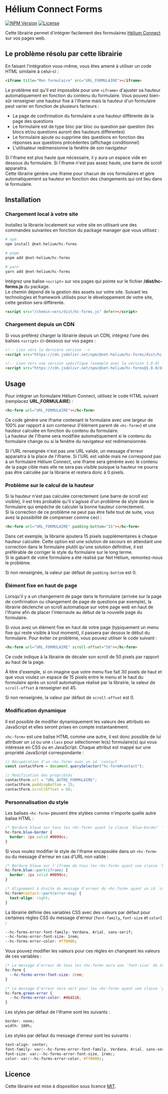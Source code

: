 # Hélium Connect Forms

[![NPM Version](https://img.shields.io/npm/v/%40net-helium%2Fhc-forms)](https://www.npmjs.com/package/@net-helium/hc-forms)
[![License](https://img.shields.io/badge/license-MIT-blue.svg)](https://github.com/NetHelium/js-libs/blob/main/LICENSE)

Cette librairie permet d'intégrer facilement des formulaires [Hélium Connect](https://helium-connect.fr) sur vos pages web.

## Le problème résolu par cette librairie

En faisant l'intégration vous-même, vous êtes amené à utiliser un code HTML similaire à celui-ci :

```html
<iframe title="Mon formulaire" src="URL_FORMULAIRE"></iframe>
```

Le problème est qu'il est impossible pour une `<iframe>` d'ajuster sa hauteur automatiquement en fonction du contenu du formulaire.
Vous pouvez bien-sûr renseigner une hauteur fixe à l'iframe mais la hauteur d'un formulaire peut varier en fonction de plusieurs facteurs :

- La page de confirmation du formulaire a une hauteur différente de la page des questions
- Le formulaire est de type bloc par bloc ou question par question (les blocs et/ou questions auront des hauteurs différentes)
- Le formulaire ajoute ou supprime des questions en fonction des réponses aux questions précédentes (affichage conditionnel)
- L'utilisateur redimensionne la fenêtre de son navigateur

Si l'iframe est plus haute que nécessaire, il y aura un espace vide en dessous du formulaire. Si l'iframe n'est pas assez haute, une barre de scroll apparaitra.\
Cette librairie génère une iframe pour chacun de vos formulaires et gère automatiquement sa hauteur en fonction des changements qui ont lieu dans le formulaire.

## Installation

### Chargement local à votre site

Installez la librairie localement sur votre site en utilisant une des commandes suivantes en fonction du package manager que vous utilisez :

```bash
# npm
npm install @net-helium/hc-forms

# pnpm
pnpm add @net-helium/hc-forms

# yarn
yarn add @net-helium/hc-forms
```

Intégrez une balise `<script>` sur vos pages qui pointe sur le fichier **/dist/hc-forms.js** du package.\
Le chemin dépend de la gestion des assets sur votre site.
Suivant les technologies et framework utilisés pour le développement de votre site, cette gestion sera différente.

```html
<script src="/chemin-vers/dist/hc-forms.js" defer></script>
```

### Chargement depuis un CDN

Si vous préférez charger la librairie depuis un CDN, intégrez l'une des balises `<script>` ci-dessous sur vos pages :

```html
<!-- Lien vers la dernière version -->
<script src="https://cdn.jsdelivr.net/npm/@net-helium/hc-forms/dist/hc-forms.js" defer></script>

<!-- Lien vers une version spécifique (exemple avec la version 1.0.0) -->
<script src="https://cdn.jsdelivr.net/npm/@net-helium/hc-forms@1.0.0/dist/hc-forms.js" defer></script>
```

## Usage

Pour intégrer un formulaire Hélium Connect, utilisez le code HTML suivant (remplacez **URL_FORMULAIRE**) :

```html
<hc-form url="URL_FORMULAIRE"></hc-form>
```

Ce code génère une iframe contenant le formulaire avec une largeur de 100% par rapport à son conteneur (l'élément parent de `<hc-form>`) et une hauteur calculée en fonction du contenu du formulaire.\
La hauteur de l'iframe sera modifiée automatiquement si le contenu du formulaire change ou si la fenêtre du navigateur est redimensionnée.

Si l'URL renseignée n'est pas une URL valide, un message d'erreur apparaitra à la place de l'iframe. Si l'URL est valide mais ne correspond pas à un formulaire Hélium Connect, une iframe sera générée avec le contenu de la page cible mais elle ne sera pas visible puisque la hauteur ne pourra pas être calculée par la librairie et restera donc à 0 pixels.

### Problème sur le calcul de la hauteur

Si la hauteur n'est pas calculée correctement (une barre de scroll est visible), il est très probable qu'il s'agisse d'un problème de style dans le formulaire qui empêche de calculer la bonne hauteur correctement.\
Si la correction de ce problème ne peut pas être faite tout de suite, vous avez la possibilité de compenser comme ceci :

```html
<hc-form url="URL_FORMULAIRE" padding-bottom="15"></hc-form>
```

Dans cet exemple, la librairie ajoutera 15 pixels supplémentaires à chaque hauteur calculée. Cette option est une solution de secours en attendant une correction dans le formulaire plutôt qu'une solution définitive, il est préférable de corriger le style du formulaire sur le long terme.\
Si le gabarit de votre formulaire a été réalisé par Net Hélium, remontez-nous le problème.

Si non renseignée, la valeur par défaut de `padding-bottom` est 0.

### Élément fixe en haut de page

Lorsqu'il y a un changement de page dans le formulaire (arrivée sur la page de confirmation ou changement de page de questions par exemple), la librairie déclenche un scroll automatique sur votre page web en haut de l'iframe afin de placer l'internaute au début de la nouvelle page du formulaire.

Si vous avez un élément fixe en haut de votre page (typiquement un menu fixe  qui reste visible à tout moment), il passera par dessus le début du formulaire. Pour éviter ce problème, vous pouvez utiliser le code suivant :

```html
<hc-form url="URL_FORMULAIRE" scroll-offset="50"></hc-form>
```

Ce code indique à la librairie de décaler son scroll de 50 pixels par rapport au haut de la page.

À titre d'exemple, si on imagine que votre menu fixe fait 30 pixels de haut et que vous voulez un espace de 15 pixels entre le menu et le haut du formulaire après un scroll automatique réalisé par la librairie, la valeur de `scroll-offset` à renseigner est 45.

Si non renseignée, la valeur par défaut de `scroll-offset` est 0.

### Modification dynamique

Il est possible de modifier dynamiquement les valeurs des attributs en JavaScript et elles seront prises en compte instantanément.

`<hc-form>` est une balise HTML comme une autre, il est donc possible de lui attribuer un `id` ou une `class` pour sélectionner le(s) formulaire(s) qui vous intéresse en CSS ou en JavaScript.
Chaque attribut est mappé sur une propriété JavaScript correspondante :

```javascript
// Récupération d'un <hc-form> avec un id `contact`
const contactForm = document.querySelector("hc-form#contact");

// Modification des propriétés
contactForm.url = "URL_AUTRE_FORMULAIRE";
contactForm.paddingBottom = 15;
contactForm.scrollOffset = 50;
```

### Personnalisation du style

Les balises `<hc-form>` peuvent être stylées comme n'importe quelle autre balise HTML :

```css
/* Bordure bleue sur tous les <hc-form> ayant la classe `blue-border` */
hc-form.blue-border {
  border: 2px solid #0099cc;
}
```

Si vous voulez modifier le style de l'iframe encapsulée dans un `<hc-form>` ou du message d'erreur en cas d'URL non valide :

```css
/* Bordure bleue sur l'iframe de tous les <hc-form> ayant une classe `blue` */
hc-form.blue::part(iframe) {
  border: 2px solid #0099cc;
}

/* Alignement à droite du message d'erreur du <hc-form> ayant un id `contact` */
hc-form#contact::part(error-msg) {
  text-align: right;
}
```

La librairie définie des variables CSS avec des valeurs par défaut pour certaines règles CSS du message d'erreur (`font-family`, `font-size` et `color`) :

```css
--hc-forms-error-font-family: Verdana, Arial, sans-serif;
--hc-forms-error-font-size: 1rem;
--hc-forms-error-color: #ff0000;
```

Vous pouvez modifier les valeurs pour ces règles en changeant les valeurs de ces variables :

```css
/* Le message d'erreur de tous les <hc-form> aura une `font-size` de 2rem */
hc-form {
  --hc-forms-error-font-size: 2rem;
}

/* Le message d'erreur sera vert pour les <hc-form> ayant une classe `green-error` */
hc-form.green-error {
  --hc-forms-error-color: #4bd116;
}
```

Les styles par défaut de l'iframe sont les suivants :

```css
border: none;
width: 100%;
```

Les styles par défaut du message d'erreur sont les suivants :

```css
text-align: center;
font-family: var(--hc-forms-error-font-family, Verdana, Arial, sans-serif);
font-size: var(--hc-forms-error-font-size, 1rem);
color: var(--hc-forms-error-color, #ff0000);
```

## Licence

Cette librairie est mise à disposition sous licence [MIT](https://github.com/NetHelium/js-libs/blob/main/LICENSE).
